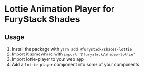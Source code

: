 # Lottie Animation Player for FuryStack Shades

## Usage

1. Install the package with `yarn add @furystack/shades-lottie`
1. Import it somewhere with `import "@furystack/shades-lottie"`
1. Import lottie-player to your web app
1. Add a `lottie-player` component into some of your components
